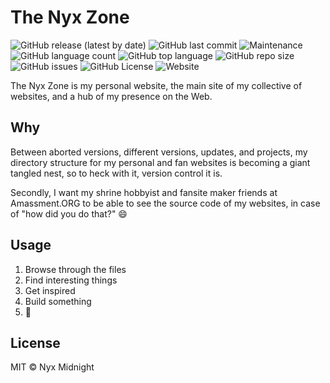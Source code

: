 # The Nyx Zone

![GitHub release (latest by date)](https://img.shields.io/github/v/release/nyxmidnight/main-zone?display_name=tag&style=flat-square) ![GitHub last commit](https://img.shields.io/github/last-commit/nyxmidnight/main-zone?style=flat-square) ![Maintenance](https://img.shields.io/maintenance/yes/2022?style=flat-square) ![GitHub language count](https://img.shields.io/github/languages/count/nyxmidnight/main-zone?style=flat-square) ![GitHub top language](https://img.shields.io/github/languages/top/nyxmidnight/main-zone?style=flat-square)
![GitHub repo size](https://img.shields.io/github/repo-size/nyxmidnight/main-zone?style=flat-square) ![GitHub issues](https://img.shields.io/github/issues/nyxmidnight/main-zone?style=flat-square) ![GitHub License](https://img.shields.io/github/license/nyxmidnight/main-zone?style=flat-square) ![Website](https://img.shields.io/website?down_color=critical&down_message=is%20down%21&style=flat-square&up_color=success&up_message=is%20up%21&url=https%3A%2F%2Fnyx.zone)

The Nyx Zone is my personal website, the main site of my collective of websites, and a hub of my presence on the Web.

## Why

Between aborted versions, different versions, updates, and projects, my directory structure for my personal and fan websites is becoming a giant tangled nest, so to heck with it, version control it is.

Secondly, I want my shrine hobbyist and fansite maker friends at Amassment.ORG to be able to see the source code of my websites, in case of "how did you do that?" 😄

## Usage

1. Browse through the files
2. Find interesting things
3. Get inspired
4. Build something
5. 🌈

## License

MIT &copy; Nyx Midnight
